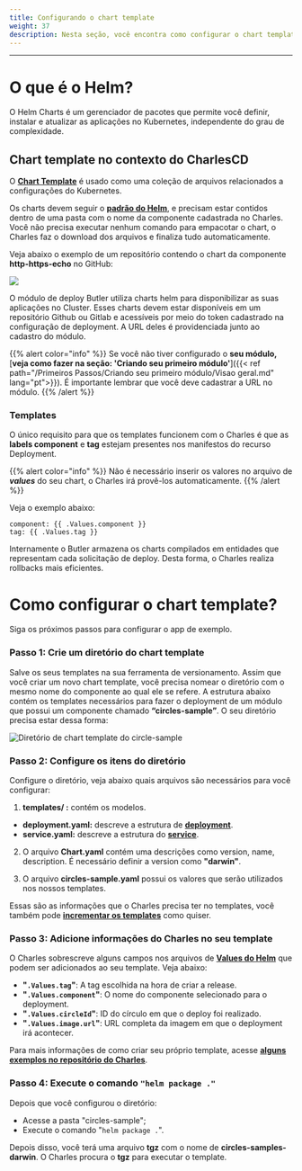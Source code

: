 ```yaml
---
title: Configurando o chart template
weight: 37
description: Nesta seção, você encontra como configurar o chart template no ambiente do Charles. 
---
```


---

# **O que é o Helm?**

O Helm Charts é um gerenciador de pacotes que permite você definir, instalar e atualizar as aplicações no Kubernetes, independente do grau de complexidade.  

## **Chart template no contexto do CharlesCD**

O [**Chart Template**](https://helm.sh/docs/chart_template_guide/getting_started/) é usado como uma coleção de arquivos relacionados a configurações do Kubernetes.

Os charts devem seguir o [**padrão do Helm**](https://helm.sh/docs/topics/charts/), e precisam estar contidos dentro de uma pasta com o nome da componente cadastrada no Charles. Você não precisa executar nenhum comando para empacotar o chart, o Charles faz o download dos arquivos e finaliza tudo automaticamente.  
  
Veja abaixo o exemplo de um repositório contendo o chart da componente **http-https-echo** no GitHub:

![](https://lh5.googleusercontent.com/Rt7_Lw1DbK152QKt3brsCYyzF0DAQ4wuoWsdCVyUaZjf9Hlh64EaK7YnHjF16W_xo2BQzlUJyUeUsooPzqwmMIKF7ttUXRej3eM56uWu6WH4QNCiByixeV4zEdHLwEGRq7NCruhH)

O módulo de deploy Butler utiliza charts helm para disponibilizar as suas aplicações no Cluster. Esses charts devem estar disponíveis em um repositório Github ou Gitlab e acessíveis por meio do token cadastrado na configuração de deployment. A URL deles é providenciada junto ao cadastro do módulo.

{{% alert color="info" %}}
Se você não tiver configurado o **seu módulo,** [**veja como fazer na seção: 'Criando seu primeiro módulo'**]({{< ref path="/Primeiros Passos/Criando seu primeiro módulo/Visao geral.md" lang="pt">}}). É importante lembrar que você deve cadastrar a URL no módulo.
{{% /alert %}}

### **Templates**

O único requisito para que os templates funcionem com o Charles é que as **labels component** e **tag** estejam presentes nos manifestos do recurso Deployment. 

{{% alert color="info" %}}
Não é necessário inserir os valores no arquivo de _**values**_  do seu chart, o Charles irá provê-los automaticamente.
{{% /alert %}}

Veja o exemplo abaixo:

```text
component: {{ .Values.component }}
tag: {{ .Values.tag }}
```

Internamente o Butler armazena os charts compilados em entidades que representam cada solicitação de deploy. Desta forma, o Charles realiza rollbacks mais eficientes.  


# **Como configurar o chart template?** 

Siga os próximos passos para configurar o app de exemplo.

### **Passo 1: Crie um diretório do chart template**

Salve os seus templates na sua ferramenta de versionamento. Assim que você criar um novo chart template, você precisa nomear o diretório com o mesmo nome do componente ao qual ele se refere. 
A estrutura abaixo contém os templates necessários para fazer o deployment de um módulo que possui um componente chamado **“circles-sample”**.  O seu diretório precisa estar dessa forma:  

![ Diret&#xF3;rio de chart template do circle-sample](/shared/screen-shot-2020-08-13-at-09.16.04.png)

### **Passo 2: Configure os itens do diretório** 

Configure o diretório, veja abaixo quais arquivos são necessários para você configurar: 

1. **templates/ :** contém os modelos. 

  * **deployment.yaml:** descreve a estrutura de [**deployment**](https://kubernetes.io/docs/concepts/workloads/controllers/deployment/).
  * **service.yaml:** descreve a estrutura do [**service**](https://kubernetes.io/docs/concepts/services-networking/service/). 

2. O arquivo **Chart.yaml** contém uma descrições como version, name, description. É necessário definir a version como **"darwin"**. 

3. O arquivo **circles-sample.yaml** possui os valores que serão utilizados nos nossos templates. 

Essas são as informações que o Charles precisa ter no templates, você também pode [**incrementar os templates**](https://github.com/ZupIT/charlescd/tree/main/samples/circles/circles-sample/templates) como quiser.

### **Passo 3: Adicione informações do Charles no seu template** 
O Charles sobrescreve alguns campos nos arquivos de [**Values do Helm**](https://helm.sh/docs/chart_template_guide/values_files/) que podem ser adicionados ao seu template. Veja abaixo:

- **"`.Values.tag`"**: A tag escolhida na hora de criar a release.
- **"`.Values.component`"**: O nome do componente selecionado para o deployment.
- **"`.Values.circleId`"**: ID do círculo em que o deploy foi realizado.
- **"`.Values.image.url`"**: URL completa da imagem em que o deployment irá acontecer.

Para mais informações de como criar seu próprio template, acesse [**alguns exemplos no repositório do Charles**](https://github.com/ZupIT/charlescd/tree/main/samples/circles/circles-sample/templates).

### **Passo 4:  Execute o comando `"helm package ."`** 
Depois que você configurou o diretório:
- Acesse a pasta "circles-sample";
- Execute o comando "`helm package .`".  

Depois disso, você terá uma arquivo **tgz**  com o nome de **circles-samples-darwin**. O Charles procura o **tgz** para executar o template. 

